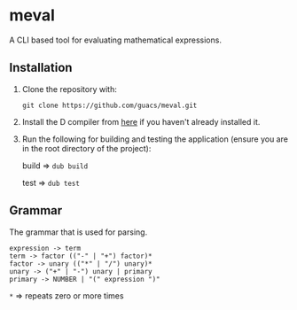 # meval

A CLI based tool for evaluating mathematical expressions.

## Installation

1. Clone the repository with:  

    ```
    git clone https://github.com/guacs/meval.git
    ```

2. Install the D compiler from [here](https://dlang.org/download.html) if you haven't already installed it.
3. Run the following for building and testing the application (ensure you are in the root directory of the project):  

    build => `dub build`  
    
    test => `dub test`
    
## Grammar

The grammar that is used for parsing.

```
expression -> term
term -> factor (("-" | "+") factor)*
factor -> unary (("*" | "/") unary)* 
unary -> ("+" | "-") unary | primary
primary -> NUMBER | "(" expression ")"
```

`*` => repeats zero or more times
